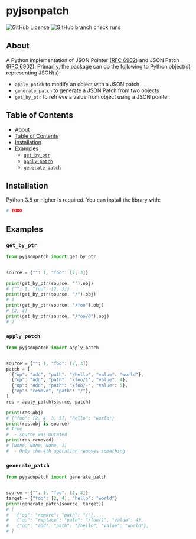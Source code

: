 # pyjsonpatch

![GitHub License](https://img.shields.io/github/license/deephaven/pyjsonpatch)
![GitHub branch check runs](https://img.shields.io/github/check-runs/deephaven/pyjsonpatch/main)


## About

A Python implementation of JSON Pointer ([RFC 6902](https://datatracker.ietf.org/doc/html/rfc6901)) and JSON Patch ([RFC 6902](https://datatracker.ietf.org/doc/html/rfc6902)). Primarily, the package can do the following to Python object(s) representing JSON(s):
- `apply_patch` to modify an object with a JSON patch
- `generate_patch` to generate a JSON Patch from two objects
- `get_by_ptr` to retrieve a value from object using a JSON pointer

## Table of Contents

- [About](#about)
- [Table of Contents](#table-of-contents)
- [Installation](#installation)
- [Examples](#examples)
  - [`get_by_ptr`](#get_by_ptr)
  - [`apply_patch`](#apply_patch)
  - [`generate_patch`](#generate_patch)


## Installation

Python 3.8 or higher is required. You can install the library with:
```sh
# TODO
```

## Examples

### `get_by_ptr`

```python
from pyjsonpatch import get_by_ptr


source = {"": 1, "foo": [2, 3]}

print(get_by_ptr(source, "").obj)
# {"": 1, "foo": [2, 3]}
print(get_by_ptr(source, "/").obj)
# 1
print(get_by_ptr(source, "/foo").obj)
# [2, 3]
print(get_by_ptr(source, "/foo/0").obj)
# 2
```

### `apply_patch`

```python
from pyjsonpatch import apply_patch


source = {"": 1, "foo": [2, 3]}
patch = [
  {"op": "add", "path": "/hello", "value": "world"},
  {"op": "add", "path": "/foo/1", "value": 4},
  {"op": "add", "path": "/foo/-", "value": 5},
  {"op": "remove", "path": "/"},
]
res = apply_patch(source, patch)

print(res.obj)
# {"foo": [2, 4, 3, 5], "hello": "world"}
print(res.obj is source)
# True
#  - source was mutated
print(res.removed)
# [None, None, None, 1]
#  - Only the 4th operation removes something
```

### `generate_patch`

```python
from pyjsonpatch import generate_patch


source = {"": 1, "foo": [2, 3]}
target = {"foo": [2, 4], "hello": "world"}
print(generate_patch(source, target))
# [
#   {"op": "remove": "path": "/"},
#   {"op": "replace": "path": "/foo/1", "value": 4},
#   {"op": "add": "path": "/hello", "value": "world"},
# ]
```

